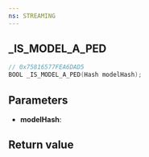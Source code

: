 ```yaml
---
ns: STREAMING
---
```

## _IS_MODEL_A_PED

```c
// 0x75816577FEA6DAD5
BOOL _IS_MODEL_A_PED(Hash modelHash);
```


## Parameters
* **modelHash**: 

## Return value
